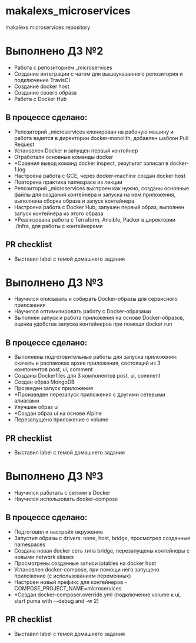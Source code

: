# makalexs_microservices
makalexs microservices repository

# Выполнено ДЗ №2
 - Работа с репозиторием _microservices
 - Создание интеграции с чатом для вышеуказанного репозитория и подключение TravisCI
 - Создание docker host
 - Создание своего образа
 - Работа с Docker Hub

## В процессе сделано:
 - Репозиторий _microservices клонирован на рабочую машину и работа ведется в директории docker-monolith, добавлен шаблон Pull Request
 - Установлен Docker и запущен первый контейнер
 - Отработали основные команды docker
 - *Сравнил вывод команд docker inspect, результат записал в docker-1.log
 - Настроена работа с GCE, через docker-machine создан docker host
 - Повторена практика namespace из лекции
 - Репозиторий _microservices выстроен как нужно, созданы основные файлы для создания контейнера и запуска на нем приложения, выполнена сборка образа и запуск контейнера
 - Настроена работа с Docker Hub, запушен первый образ, выполнен запуск контейнера из этого образа
 - *Реализована работа с Terraform, Ansible, Packer в директории ./infra, для работы с контейнерами

## PR checklist
 - Выставил label с темой домашнего задания


# Выполнено ДЗ №3
 - Научился описывать и собирать Docker-образы для сервисного приложения
 - Научился оптимизировать работу с Docker-образами
 - Выполнен запуск и работа приложения на основе Docker-образов, оценка удобства запуска контейнеров при помощи docker run

## В процессе сделано:
 - Выполнены подготовительные работы для запуска приложения: скачать и распаковах архив приложения, состоящий из 3 компонентов post, ui, comment
 - Созданы Dockerfiles для 3 компонентов post, ui, comment
 - Создан образ MongoDB
 - Прозведен запуск приложения
 - *Произведен перезапуск приложения с другими сетевыми алиасами
 - Улучшен образ ui
 - *Создан образ ui на основе Alpine
 - Перезапущено приложение с volume

## PR checklist
 - Выставил label с темой домашнего задания


# Выполнено ДЗ №3
 - Научился работать с сетями в Docker
 - Научился использовать docker-compose

## В процессе сделано:
 - Подготовил и настройл окружение
 - Запустил образы с drivers: none, host, bridge, просмотрел созданные namespaces
 - Создана новая docker сеть типа bridge, перезапущены контейнеры с новыми network aliases
 - Просмотрены созданные записи iptables на docker host
 - Установлен docker-compose, при помощи него запущено приложение (с использованием переменных)
 - Настроен новый префикс для контейнеров - COMPOSE_PROJECT_NAME=microservices
 - *Создан docker-composer.override.yml (подключение volume к ui, start puma with --debug and -w 2)

## PR checklist
 - Выставил label с темой домашнего задания
